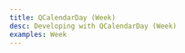 ```yaml
---
title: QCalendarDay (Week)
desc: Developing with QCalendarDay (Week)
examples: Week
---
```


<script import>
import QCalendarDayApi from '@quasar/quasar-ui-qcalendar/dist/api/QCalendarDay.json'
</script>

<MarkdownApi :api="QCalendarDayApi" name="QCalendarDay"/>

<MarkdownExample title="Dark" file="WeekDark" no-github no-edit/>
<MarkdownExample title="Alignment" file="WeekAlignment" no-github no-edit/>
<MarkdownExample title="Cell Width" file="WeekCellWidth" no-github no-edit/>
<MarkdownExample title="Date Type" file="WeekDateType" no-github no-edit/>
<MarkdownExample title="Disabled Before After" file="WeekDisabledBeforeAfter" no-github no-edit/>
<MarkdownExample title="Disabled Days" file="WeekDisabledDays" no-github no-edit/>
<MarkdownExample title="Disabled Weekdays" file="WeekDisabledWeekdays" no-github no-edit/>
<MarkdownExample title="Drag and Drop" file="WeekDragAndDrop" no-github no-edit/>
<MarkdownExample title="First Day Monday" file="WeekFirstDayMonday" no-github no-edit/>
<MarkdownExample title="Five Day Workweek" file="WeekFiveDayWorkweek" no-github no-edit/>
<MarkdownExample title="Focusable/Hoverable" file="WeekFocusableHoverable" no-github no-edit/>
<MarkdownExample title="Interval Count" file="WeekIntervalCount" no-github no-edit/>
<MarkdownExample title="Interval Height" file="WeekIntervalHeight" no-github no-edit/>
<MarkdownExample title="Interval Minutes (15)" file="WeekIntervalMinutes15" no-github no-edit/>
<MarkdownExample title="Interval Minutes (30)" file="WeekIntervalMinutes30" no-github no-edit/>
<MarkdownExample title="Interval Start" file="WeekIntervalStart" no-github no-edit/>
<MarkdownExample title="Locale" file="WeekLocale" no-github no-edit/>
<MarkdownExample title="Modify Intervals" file="WeekModifyIntervals" no-github no-edit/>
<MarkdownExample title="Navigation" file="WeekNavigation" no-github no-edit/>
<MarkdownExample title="No Active Date" file="WeekNoActiveDate" no-github no-edit/>
<MarkdownExample title="No Header" file="WeekNoHeader" no-github no-edit/>
<MarkdownExample title="No Scroll" file="WeekNoScroll" no-github no-edit/>
<MarkdownExample title="Now" file="WeekNow" no-github no-edit/>
<MarkdownExample title="Selected Intervals" file="WeekSelectedIntervals" no-github no-edit/>
<MarkdownExample title="Selection" file="WeekSelection" no-github no-edit/>
<MarkdownExample title="Slot - Column Header" file="WeekSlotColumnHeader" no-github no-edit/>
<MarkdownExample title="Slot - Day Body" file="WeekSlotDayBody" no-github no-edit/>
<MarkdownExample title="Slot - Day Container (Show Current Time)" file="WeekSlotDayContainerShowCurrentTime" no-github no-edit/>
<MarkdownExample title="Slot - Day Interval" file="WeekSlotDayInterval" no-github no-edit/>
<MarkdownExample title="Slot - Head Day" file="WeekSlotHeadDay" no-github no-edit/>
<MarkdownExample title="Slot - Head Day (Event)" file="WeekSlotHeadDayEvent" no-github no-edit/>
<MarkdownExample title="Slot - Head Intervals" file="WeekSlotHeadIntervals" no-github no-edit/>
<MarkdownExample title="Theme" file="WeekTheme" no-github no-edit/>
